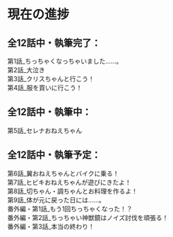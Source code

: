 # 現在の進捗
  
## 全12話中・執筆完了：
第1話_ちっちゃくなっちゃいました……。  
第2話_大泣き  
第3話_クリスちゃんと行こう！  
第4話_服を買いに行こう！  
## 全12話中・執筆中：
第5話_セレナおねえちゃん  
## 全12話中・執筆予定：
第6話_翼おねえちゃんとバイクに乗る！  
第7話_ヒビキおねえちゃんが遊びにきたよ！    
第8話_切ちゃん・調ちゃんとお料理を作るよ！  
第9話_体が元に戻った日には……。  
番外編・第1話_もう1回ちっちゃくなった！？  
番外編・第2話_ちっちゃい神獣鏡はノイズ討伐を頑張る！  
番外編・第3話_本当の終わり！  